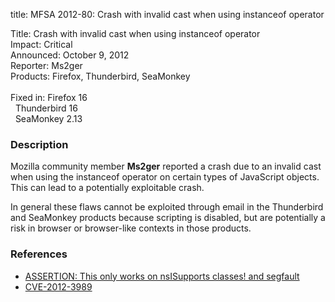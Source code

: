 title: MFSA 2012-80: Crash with invalid cast when using instanceof operator

<p>
<span class="label">Title:</span>      Crash with invalid cast when using
instanceof operator<br/>
<span class="label">Impact:</span>     Critical<br/>
<span class="label">Announced:</span>  October 9, 2012<br/>
<span class="label">Reporter:</span>   Ms2ger<br/>
<span class="label">Products:</span>   Firefox, Thunderbird, SeaMonkey<br/>
<br/>
<span class="label">Fixed in:</span>   Firefox 16<br/>
<span class="label">&#160;</span>      Thunderbird 16<br/>
<span class="label">&#160;</span>      SeaMonkey 2.13<br/>
</p>


<h3>Description</h3>

<p>Mozilla community member <strong>Ms2ger</strong> reported a crash due to an
invalid cast when using the instanceof operator on certain types of JavaScript
objects. This can lead to a potentially exploitable crash.
</p>

<p class="note">In general these flaws cannot be exploited through email in the
Thunderbird and SeaMonkey products because scripting is disabled, but are
potentially a risk in browser or browser-like contexts in those products.</p>


<h3>References</h3>

<ul>
  <li><a href="https://bugzilla.mozilla.org/show_bug.cgi?id=783867">
      ASSERTION: This only works on nsISupports classes! and segfault</a></li>
  <li><a href="http://cve.mitre.org/cgi-bin/cvename.cgi?name=CVE-2012-3989" class="ex-ref">CVE-2012-3989</a></li>
</ul>




